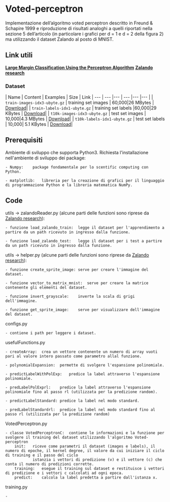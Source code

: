 # Voted-perceptron

Implementazione dell’algoritmo voted perceptron descritto in Freund & Schapire 1999 e riproduzione di risultati analoghi a quelli riportati nella sezione 5 dell’articolo (in particolare
i grafici per d = 1 e d = 2 della figura 2) ma utilizzando il dataset Zalando al posto di MNIST.

## Link utili

[**Large Margin Classification Using the Perceptron Algorithm**](https://link.springer.com/content/pdf/10.1023/A:1007662407062.pdf)
[**Zalando research**](https://github.com/zalandoresearch/fashion-mnist)

### Dataset

| Name  | Content | Examples | Size | Link 
| --- | --- |--- | --- |--- |--- |
| `train-images-idx3-ubyte.gz`  | training set images  | 60,000|26 MBytes | [Download](http://fashion-mnist.s3-website.eu-central-1.amazonaws.com/train-images-idx3-ubyte.gz)|
| `train-labels-idx1-ubyte.gz`  | training set labels  |60,000|29 KBytes | [Download](http://fashion-mnist.s3-website.eu-central-1.amazonaws.com/train-labels-idx1-ubyte.gz)|
| `t10k-images-idx3-ubyte.gz`  | test set images  | 10,000|4.3 MBytes | [Download](http://fashion-mnist.s3-website.eu-central-1.amazonaws.com/t10k-images-idx3-ubyte.gz)|
| `t10k-labels-idx1-ubyte.gz`  | test set labels  | 10,000| 5.1 KBytes | [Download](http://fashion-mnist.s3-website.eu-central-1.amazonaws.com/t10k-labels-idx1-ubyte.gz)|

## Prerequisiti

Ambiente di sviluppo che supporta Python3.
Richiesta l'installazione nell'ambiente di sviluppo dei package:

	- Numpy:	package fondamentale per lo scentific computing con Python.		
	
	- matplotlib:	libreria per la creazione di grafici per il linguaggio di programmazione Python e la libreria matematica NumPy.
		
## Code

utils -> zalandoReader.py (alcune parti delle funzioni sono riprese da [Zalando research](https://github.com/zalandoresearch/fashion-mnist)):	

	- funzione load_zalando_train:	legge il dataset per l'apprendimento a partire da un path ricevuto in ingresso dalla funzione.

	- funzione load_zalando_test:	legge il dataset per i test a partire da un path ricevuto in ingresso dalla funzione.

utils -> helper.py (alcune parti delle funzioni sono riprese da [Zalando research](https://github.com/zalandoresearch/fashion-mnist)):
	
	- funzione create_sprite_image:	serve per creare l'immagine del dataset.

	- funzione vector_to_matrix_mnist:	serve per creare la matrice contenente gli elementi del dataset.
	
	- funzione invert_grayscale:	inverte la scala di grigi dell'immagine.
	
	- funzione get_sprite_image:	serve per visualizzare dell'immagine del dataset.
	
configs.py

	- contiene i path per leggere i dataset.
	
usefulFunctions.py

	- createArray:	crea un vettore contenente un numero di array vuoti pari al valore intero passato come parametro allal funzione.
	
	- polynomialExpansion:	permette di svolgere l'espansione polinomiale.
	
	- predictLabelWithPolExp:	predice la label attraverso l'espansione polinomiale.
	
	- predLabelPolExprl:	predice la label attraverso l'espansione polinomiale fino al passo rl (utilizzata per la predizione random).
	
	- predictLabelStandard:	predice la label nel modo standard.
	
	- predLabelStandardrl:	predice la label nel modo standard fino al passo rl (utilizzata per la predizione random)
	
VotedPerceptron.py

	- classe VotedPerceptronC:	contiene le informazioni e la funzione per svolgere il training del dataset utilizzando l'algoritmo Voted-perceptron
		init:	riceve come parametri il dataset (images e labels), il numero di epoche, il kernel degree, il valore da cui iniziare il ciclo di training e il passo del ciclo
				istanzia i vettori di predizione (v) e il vettore (c) che conta il numero di predizioni corrette.
		training:	esegue il training sul dataset e restituisce i vettori di predizione e i vettori c calcolati ad ogni epoca.
		predict:	calcola la label predetta a partire dall'istanza x.

training.py

	- 


